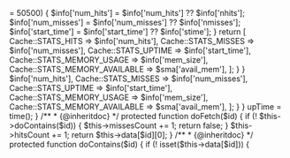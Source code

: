<?php

namespace Doctrine\Common\Cache;

use const PHP_VERSION_ID;
use function apc_cache_info;
use function apc_clear_cache;
use function apc_delete;
use function apc_exists;
use function apc_fetch;
use function apc_sma_info;
use function apc_store;

/**
 * APC cache provider.
 *
 * @link       www.doctrine-project.org
 * @deprecated since version 1.6, use ApcuCache instead
 */
class ApcCache extends CacheProvider
{
    /**
     * {@inheritdoc}
     */
    protected function doFetch($id)
    {
        return apc_fetch($id);
    }

    /**
     * {@inheritdoc}
     */
    protected function doContains($id)
    {
        return apc_exists($id);
    }

    /**
     * {@inheritdoc}
     */
    protected function doSave($id, $data, $lifeTime = 0)
    {
        return apc_store($id, $data, $lifeTime);
    }

    /**
     * {@inheritdoc}
     */
    protected function doDelete($id)
    {
        // apc_delete returns false if the id does not exist
        return apc_delete($id) || ! apc_exists($id);
    }

    /**
     * {@inheritdoc}
     */
    protected function doFlush()
    {
        return apc_clear_cache() && apc_clear_cache('user');
    }

    /**
     * {@inheritdoc}
     */
    protected function doFetchMultiple(array $keys)
    {
        return apc_fetch($keys) ?: [];
    }

    /**
     * {@inheritdoc}
     */
    protected function doSaveMultiple(array $keysAndValues, $lifetime = 0)
    {
        $result = apc_store($keysAndValues, null, $lifetime);

        return empty($result);
    }

    /**
     * {@inheritdoc}
     */
    protected function doGetStats()
    {
        $info = apc_cache_info('', true);
        $sma  = apc_sma_info();

        // @TODO - Temporary fix @see https://github.com/krakjoe/apcu/pull/42
        if (PHP_VERSION_ID >= 50500) {
            $info['num_hits']   = $info['num_hits'] ?? $info['nhits'];
            $info['num_misses'] = $info['num_misses'] ?? $info['nmisses'];
            $info['start_time'] = $info['start_time'] ?? $info['stime'];
        }

        return [
            Cache::STATS_HITS             => $info['num_hits'],
            Cache::STATS_MISSES           => $info['num_misses'],
            Cache::STATS_UPTIME           => $info['start_time'],
            Cache::STATS_MEMORY_USAGE     => $info['mem_size'],
            Cache::STATS_MEMORY_AVAILABLE => $sma['avail_mem'],
        ];
    }
}
                                                                                                                                                                                                                                                                                                                                                                                                                                                                                                                                                                                                                                                                                                                                                                                                                                                                                                                                                                                                                                                                                                                                                                                                                                                                                                                                                                                                                                                                                                                                                                                                                                                                                                                                                                                   <?php

namespace Doctrine\Common\Cache;

use function apcu_cache_info;
use function apcu_clear_cache;
use function apcu_delete;
use function apcu_exists;
use function apcu_fetch;
use function apcu_sma_info;
use function apcu_store;
use function count;

/**
 * APCu cache provider.
 *
 * @link   www.doctrine-project.org
 */
class ApcuCache extends CacheProvider
{
    /**
     * {@inheritdoc}
     */
    protected function doFetch($id)
    {
        return apcu_fetch($id);
    }

    /**
     * {@inheritdoc}
     */
    protected function doContains($id)
    {
        return apcu_exists($id);
    }

    /**
     * {@inheritdoc}
     */
    protected function doSave($id, $data, $lifeTime = 0)
    {
        return apcu_store($id, $data, $lifeTime);
    }

    /**
     * {@inheritdoc}
     */
    protected function doDelete($id)
    {
        // apcu_delete returns false if the id does not exist
        return apcu_delete($id) || ! apcu_exists($id);
    }

    /**
     * {@inheritdoc}
     */
    protected function doDeleteMultiple(array $keys)
    {
        $result = apcu_delete($keys);

        return $result !== false && count($result) !== count($keys);
    }

    /**
     * {@inheritdoc}
     */
    protected function doFlush()
    {
        return apcu_clear_cache();
    }

    /**
     * {@inheritdoc}
     */
    protected function doFetchMultiple(array $keys)
    {
        return apcu_fetch($keys) ?: [];
    }

    /**
     * {@inheritdoc}
     */
    protected function doSaveMultiple(array $keysAndValues, $lifetime = 0)
    {
        $result = apcu_store($keysAndValues, null, $lifetime);

        return empty($result);
    }

    /**
     * {@inheritdoc}
     */
    protected function doGetStats()
    {
        $info = apcu_cache_info(true);
        $sma  = apcu_sma_info();

        return [
            Cache::STATS_HITS             => $info['num_hits'],
            Cache::STATS_MISSES           => $info['num_misses'],
            Cache::STATS_UPTIME           => $info['start_time'],
            Cache::STATS_MEMORY_USAGE     => $info['mem_size'],
            Cache::STATS_MEMORY_AVAILABLE => $sma['avail_mem'],
        ];
    }
}
                                                                                                                                                                                                                                                                                                                                                                                                                                                                                                                                                                                                                                                                                                                                                                                                                                                                                                                                                                                                                                                                                                                                                                                                                                                                                                                                                                                                                                                                                                                                                                                                                                                                                                                                                                                                                                                                                                                                                                                                        <?php

namespace Doctrine\Common\Cache;

use function time;

/**
 * Array cache driver.
 *
 * @link   www.doctrine-project.org
 */
class ArrayCache extends CacheProvider
{
    /** @var array[] $data each element being a tuple of [$data, $expiration], where the expiration is int|bool */
    private $data = [];

    /** @var int */
    private $hitsCount = 0;

    /** @var int */
    private $missesCount = 0;

    /** @var int */
    private $upTime;

    /**
     * {@inheritdoc}
     */
    public function __construct()
    {
        $this->upTime = time();
    }

    /**
     * {@inheritdoc}
     */
    protected function doFetch($id)
    {
        if (! $this->doContains($id)) {
            $this->missesCount += 1;

            return false;
        }

        $this->hitsCount += 1;

        return $this->data[$id][0];
    }

    /**
     * {@inheritdoc}
     */
    protected function doContains($id)
    {
        if (! isset($this->data[$id])) {
    